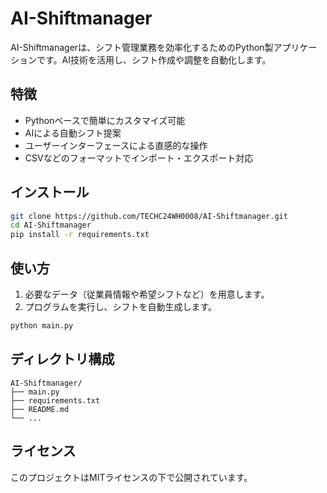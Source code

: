 # AI-Shiftmanager

AI-Shiftmanagerは、シフト管理業務を効率化するためのPython製アプリケーションです。AI技術を活用し、シフト作成や調整を自動化します。

## 特徴

- Pythonベースで簡単にカスタマイズ可能
- AIによる自動シフト提案
- ユーザーインターフェースによる直感的な操作
- CSVなどのフォーマットでインポート・エクスポート対応

## インストール

```bash
git clone https://github.com/TECHC24WH0008/AI-Shiftmanager.git
cd AI-Shiftmanager
pip install -r requirements.txt
```

## 使い方

1. 必要なデータ（従業員情報や希望シフトなど）を用意します。
2. プログラムを実行し、シフトを自動生成します。

```bash
python main.py
```

## ディレクトリ構成

```
AI-Shiftmanager/
├── main.py
├── requirements.txt
├── README.md
└── ...
```

## ライセンス

このプロジェクトはMITライセンスの下で公開されています。
